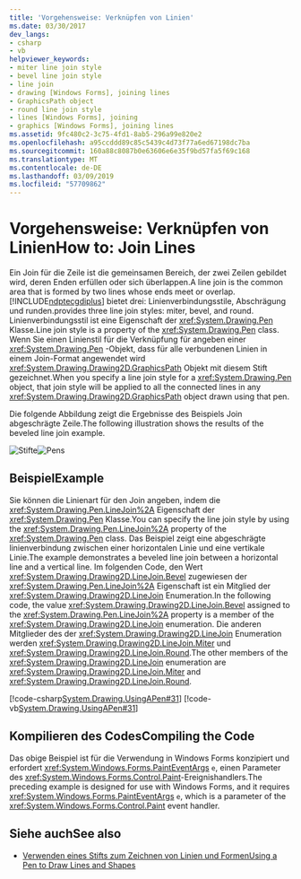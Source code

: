 ```yaml
---
title: 'Vorgehensweise: Verknüpfen von Linien'
ms.date: 03/30/2017
dev_langs:
- csharp
- vb
helpviewer_keywords:
- miter line join style
- bevel line join style
- line join
- drawing [Windows Forms], joining lines
- GraphicsPath object
- round line join style
- lines [Windows Forms], joining
- graphics [Windows Forms], joining lines
ms.assetid: 9fc480c2-3c75-4fd1-8ab5-296a99e820e2
ms.openlocfilehash: a95ccddd89c85c5439c4d73f77a6ed67198dc7ba
ms.sourcegitcommit: 160a88c8087b0e63606e6e35f9bd57fa5f69c168
ms.translationtype: MT
ms.contentlocale: de-DE
ms.lasthandoff: 03/09/2019
ms.locfileid: "57709862"
---
```

# <a name="how-to-join-lines"></a><span data-ttu-id="da4f4-102">Vorgehensweise: Verknüpfen von Linien</span><span class="sxs-lookup"><span data-stu-id="da4f4-102">How to: Join Lines</span></span>
<span data-ttu-id="da4f4-103">Ein Join für die Zeile ist die gemeinsamen Bereich, der zwei Zeilen gebildet wird, deren Enden erfüllen oder sich überlappen.</span><span class="sxs-lookup"><span data-stu-id="da4f4-103">A line join is the common area that is formed by two lines whose ends meet or overlap.</span></span> [!INCLUDE[ndptecgdiplus](../../../../includes/ndptecgdiplus-md.md)] <span data-ttu-id="da4f4-104">bietet drei: Linienverbindungsstile, Abschrägung und runden.</span><span class="sxs-lookup"><span data-stu-id="da4f4-104">provides three line join styles: miter, bevel, and round.</span></span> <span data-ttu-id="da4f4-105">Linienverbindungsstil ist eine Eigenschaft der <xref:System.Drawing.Pen> Klasse.</span><span class="sxs-lookup"><span data-stu-id="da4f4-105">Line join style is a property of the <xref:System.Drawing.Pen> class.</span></span> <span data-ttu-id="da4f4-106">Wenn Sie einen Linienstil für die Verknüpfung für angeben einer <xref:System.Drawing.Pen> -Objekt, dass für alle verbundenen Linien in einem Join-Format angewendet wird <xref:System.Drawing.Drawing2D.GraphicsPath> Objekt mit diesem Stift gezeichnet.</span><span class="sxs-lookup"><span data-stu-id="da4f4-106">When you specify a line join style for a <xref:System.Drawing.Pen> object, that join style will be applied to all the connected lines in any <xref:System.Drawing.Drawing2D.GraphicsPath> object drawn using that pen.</span></span>  
  
 <span data-ttu-id="da4f4-107">Die folgende Abbildung zeigt die Ergebnisse des Beispiels Join abgeschrägte Zeile.</span><span class="sxs-lookup"><span data-stu-id="da4f4-107">The following illustration shows the results of the beveled line join example.</span></span>  
  
 <span data-ttu-id="da4f4-108">![Stifte](./media/pens5.gif "pens5")</span><span class="sxs-lookup"><span data-stu-id="da4f4-108">![Pens](./media/pens5.gif "pens5")</span></span>  
  
## <a name="example"></a><span data-ttu-id="da4f4-109">Beispiel</span><span class="sxs-lookup"><span data-stu-id="da4f4-109">Example</span></span>  
 <span data-ttu-id="da4f4-110">Sie können die Linienart für den Join angeben, indem die <xref:System.Drawing.Pen.LineJoin%2A> Eigenschaft der <xref:System.Drawing.Pen> Klasse.</span><span class="sxs-lookup"><span data-stu-id="da4f4-110">You can specify the line join style by using the <xref:System.Drawing.Pen.LineJoin%2A> property of the <xref:System.Drawing.Pen> class.</span></span> <span data-ttu-id="da4f4-111">Das Beispiel zeigt eine abgeschrägte linienverbindung zwischen einer horizontalen Linie und eine vertikale Linie.</span><span class="sxs-lookup"><span data-stu-id="da4f4-111">The example demonstrates a beveled line join between a horizontal line and a vertical line.</span></span> <span data-ttu-id="da4f4-112">Im folgenden Code, den Wert <xref:System.Drawing.Drawing2D.LineJoin.Bevel> zugewiesen der <xref:System.Drawing.Pen.LineJoin%2A> Eigenschaft ist ein Mitglied der <xref:System.Drawing.Drawing2D.LineJoin> Enumeration.</span><span class="sxs-lookup"><span data-stu-id="da4f4-112">In the following code, the value <xref:System.Drawing.Drawing2D.LineJoin.Bevel> assigned to the <xref:System.Drawing.Pen.LineJoin%2A> property is a member of the <xref:System.Drawing.Drawing2D.LineJoin> enumeration.</span></span> <span data-ttu-id="da4f4-113">Die anderen Mitglieder des der <xref:System.Drawing.Drawing2D.LineJoin> Enumeration werden <xref:System.Drawing.Drawing2D.LineJoin.Miter> und <xref:System.Drawing.Drawing2D.LineJoin.Round>.</span><span class="sxs-lookup"><span data-stu-id="da4f4-113">The other members of the <xref:System.Drawing.Drawing2D.LineJoin> enumeration are <xref:System.Drawing.Drawing2D.LineJoin.Miter> and <xref:System.Drawing.Drawing2D.LineJoin.Round>.</span></span>  
  
 [!code-csharp[System.Drawing.UsingAPen#31](~/samples/snippets/csharp/VS_Snippets_Winforms/System.Drawing.UsingAPen/CS/Class1.cs#31)]
 [!code-vb[System.Drawing.UsingAPen#31](~/samples/snippets/visualbasic/VS_Snippets_Winforms/System.Drawing.UsingAPen/VB/Class1.vb#31)]  
  
## <a name="compiling-the-code"></a><span data-ttu-id="da4f4-114">Kompilieren des Codes</span><span class="sxs-lookup"><span data-stu-id="da4f4-114">Compiling the Code</span></span>  
 <span data-ttu-id="da4f4-115">Das obige Beispiel ist für die Verwendung in Windows Forms konzipiert und erfordert <xref:System.Windows.Forms.PaintEventArgs> `e`, einen Parameter des <xref:System.Windows.Forms.Control.Paint>-Ereignishandlers.</span><span class="sxs-lookup"><span data-stu-id="da4f4-115">The preceding example is designed for use with Windows Forms, and it requires <xref:System.Windows.Forms.PaintEventArgs> `e`, which is a parameter of the <xref:System.Windows.Forms.Control.Paint> event handler.</span></span>  
  
## <a name="see-also"></a><span data-ttu-id="da4f4-116">Siehe auch</span><span class="sxs-lookup"><span data-stu-id="da4f4-116">See also</span></span>
- [<span data-ttu-id="da4f4-117">Verwenden eines Stifts zum Zeichnen von Linien und Formen</span><span class="sxs-lookup"><span data-stu-id="da4f4-117">Using a Pen to Draw Lines and Shapes</span></span>](using-a-pen-to-draw-lines-and-shapes.md)
